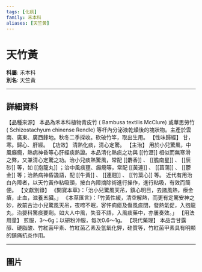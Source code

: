```yaml
---
tags: [化痰]
family: 禾本科
aliases: [天竺黃]
---
```


# 天竹黃

**科屬**: 禾本科  
**別名**: 天竺黃  

---

## 詳細資料
【品種來源】
本品為禾本科植物青皮竹 (
Bambusa textilis
McClure) 或華思勞竹 (
Schizostachyum chinense
Rendle) 等杆內分泌液乾燥後的塊狀物。主產於雲南、廣東、廣西鋒地。秋冬二季採收。砍破竹竿，取出生用。
【性味歸經】
甘，寒。歸心、肝經。
【功效】
清熱化痰，清心定驚。
【主治】
用於小兒驚風，中風癲癇，熱病神昏等心肝經痰熱證。本品清化熱痰之功與 [[竹瀝]] 相似而無寒滑之弊，又兼清心定驚之功。治小兒痰熱驚風，常配 [[麝香]] 、 [[膽南星]] 、 [[辰砂]] 等，如 [[抱龍丸]] ；治中風痰壅、癲癇等，常配 [[黃連]] 、 [[菖蒲]] 、 [[鬱金]] 等；治熱病神昏譫語，配 [[牛黃]] 、 [[連翹]] 、 [[竹葉心]] 等。
近代有用治白內障者，以天竹黃作粘吸頭，按白內障摘除術進行操作，進行粘吸，有效而簡便。
【文獻別錄】
《開寶本草》：「治小兒驚風天吊，鎮心明目，去諸風熱，療金瘡，止血，滋養五臟。」
《本草匯言》：「竹黃性緩，清空解熱，而更有定驚安神之妙，故前古治小兒驚風天吊，夜啼不眠，客忤痢瘧及傷風痰閉，發熱氣促，入抱龍丸，治嬰科驚痰要劑。如大人中風，失音不語，入風痰藥中，亦屢奏效。」
【用法用量】
煎服，3～6g；以研粉沖服，每次0.6～1g。
【現代藥理】
本品含甘露醇、硬脂酸、竹紅菌甲素、竹紅菌乙素及氫氧化鉀，硅質等，竹紅菌甲素具有明顯的鎮痛抗炎作用。

---

## 圖片
